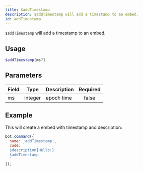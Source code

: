 ```yaml
---
title: $addTimestamp 
description: $addTimestamp will add a timestamp to an embed.
id: addTimestamp
---
```


`$addTimestamp` will add a timestamp to an embed.

## Usage

```php
$addTimestamp[ms?]
```

## Parameters 


| Field | Type    | Description | Required |
| ----- | ------- | ----------- |:--------:|
| ms    | integer | epoch time  |    false    |


## Example

This will create a embed with timestamp and description:

```javascript
bot.command({
  name: 'addTimestamp',
  code: `
  $description[Hello!]
  $addTimestamp
  `
});
```
